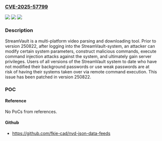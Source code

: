 ### [CVE-2025-57799](https://cve.mitre.org/cgi-bin/cvename.cgi?name=CVE-2025-57799)
![](https://img.shields.io/static/v1?label=Product&message=StreamVault&color=blue)
![](https://img.shields.io/static/v1?label=Version&message=%3C%20250822%20&color=brightgreen)
![](https://img.shields.io/static/v1?label=Vulnerability&message=CWE-78%3A%20Improper%20Neutralization%20of%20Special%20Elements%20used%20in%20an%20OS%20Command%20('OS%20Command%20Injection')&color=brightgreen)

### Description

StreamVault is a multi-platform video parsing and downloading tool. Prior to version 250822, after logging into the StreamVault-system, an attacker can modify certain system parameters, construct malicious commands, execute command injection attacks against the system, and ultimately gain server privileges. Users of all versions of the StreamVault system to date who have not modified their background passwords or use weak passwords are at risk of having their systems taken over via remote command execution. This issue has been patched in version 250822.

### POC

#### Reference
No PoCs from references.

#### Github
- https://github.com/fkie-cad/nvd-json-data-feeds

